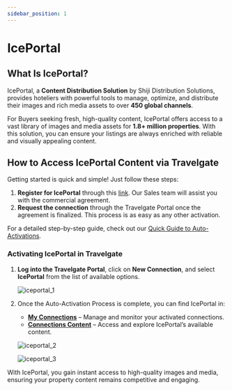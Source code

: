 ```yaml
---
sidebar_position: 1
---
```


# IcePortal

## What Is IcePortal?

IcePortal, a **Content Distribution Solution** by Shiji Distribution Solutions, provides hoteliers with powerful tools to manage, optimize, and distribute their images and rich media assets to over **450 global channels**.

For Buyers seeking fresh, high-quality content, IcePortal offers access to a vast library of images and media assets for **1.8+ million properties**. With this solution, you can ensure your listings are always enriched with reliable and visually appealing content.

## How to Access IcePortal Content via Travelgate

Getting started is quick and simple! Just follow these steps:

1. **Register for IcePortal** through this [link](https://share.hsforms.com/110mNHlCKQuitX6Iw8UmhsQ1ojx4). Our Sales team will assist you with the commercial agreement.
2. **Request the connection** through the Travelgate Portal once the agreement is finalized. This process is as easy as any other activation.

For a detailed step-by-step guide, check out our [Quick Guide to Auto-Activations](/kb/app-features/connections/my-connections/guick-guide-to-auto-activations).

### Activating IcePortal in Travelgate

1. **Log into the Travelgate Portal**, click on **New Connection**, and select **IcePortal** from the list of available options.

   ![iceportal_1](https://storage.travelgate.com/kbase/iceportal_1.jpg)

2. Once the Auto-Activation Process is complete, you can find IcePortal in:
   - **[My Connections](/kb/app-features/connections/my-connections/managing-connections/connections-details)** – Manage and monitor your activated connections.
   - **[Connections Content](/kb/app-features/connections/connections-content/content-management)** – Access and explore IcePortal’s available content.

   ![iceportal_2](https://storage.travelgate.com/kbase/iceportal_2.jpg)

   ![iceportal_3](https://storage.travelgate.com/kbase/iceportal_3.jpg)

With IcePortal, you gain instant access to high-quality images and media, ensuring your property content remains competitive and engaging.
